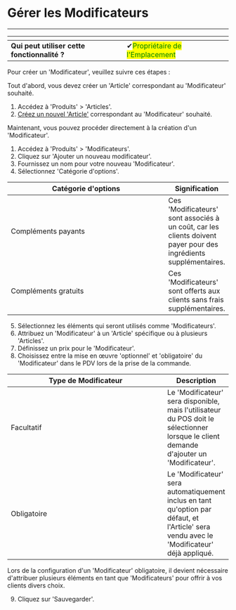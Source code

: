 # Gérer les Modificateurs

------

<table data-card-size="large" data-view="cards" data-full-width="false"><thead><tr><th></th><th></th><th></th></tr></thead><tbody><tr><td><strong>Qui peut utiliser cette fonctionnalité ?</strong></td><td><span data-gb-custom-inline data-tag="emoji" data-code="2714">✔</span><mark style="color:green;">Propriétaire de l'Emplacement</mark></td><td></td></tr></tbody></table>

Pour créer un 'Modificateur', veuillez suivre ces étapes :

Tout d'abord, vous devez créer un 'Article' correspondant au 'Modificateur' souhaité.

1. Accédez à 'Produits' > 'Articles'.
2. [Créez un nouvel 'Article'](../../features/products/articles/create-an-article-bo.md) correspondant au 'Modificateur' souhaité.

Maintenant, vous pouvez procéder directement à la création d'un 'Modificateur'.

1. Accédez à 'Produits' > 'Modificateurs'.
2. Cliquez sur 'Ajouter un nouveau modificateur'.
3. Fournissez un nom pour votre nouveau 'Modificateur'.
4. Sélectionnez 'Catégorie d'options'.

<table><thead><tr><th width="368.8131416837782">Catégorie d'options</th><th>Signification</th></tr></thead><tbody><tr><td>Compléments payants</td><td>Ces 'Modificateurs' sont associés à un coût, car les clients doivent payer pour des ingrédients supplémentaires.</td></tr><tr><td>Compléments gratuits</td><td>Ces 'Modificateurs' sont offerts aux clients sans frais supplémentaires.</td></tr></tbody></table>

5. Sélectionnez les éléments qui seront utilisés comme 'Modificateurs'.
6. Attribuez un 'Modificateur' à un 'Article' spécifique ou à plusieurs 'Articles'.
7. Définissez un prix pour le 'Modificateur'.
8. Choisissez entre la mise en œuvre 'optionnel' et 'obligatoire' du 'Modificateur' dans le PDV lors de la prise de la commande.

<table><thead><tr><th width="406.7621247113164">Type de Modificateur</th><th>Description</th></tr></thead><tbody><tr><td>Facultatif</td><td>Le 'Modificateur' sera disponible, mais l'utilisateur du POS doit le sélectionner lorsque le client demande d'ajouter un 'Modificateur'.</td></tr><tr><td>Obligatoire</td><td>Le 'Modificateur' sera automatiquement inclus en tant qu'option par défaut, et l'Article' sera vendu avec le 'Modificateur' déjà appliqué.</td></tr></tbody></table>

Lors de la configuration d'un 'Modificateur' obligatoire, il devient nécessaire d'attribuer plusieurs éléments en tant que 'Modificateurs' pour offrir à vos clients divers choix.

9. Cliquez sur 'Sauvegarder'.


